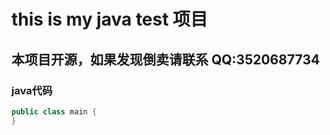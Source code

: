 # this is my java test 项目

## 本项目开源，如果发现倒卖请联系 QQ:3520687734

### java代码


```java
public class main {
}